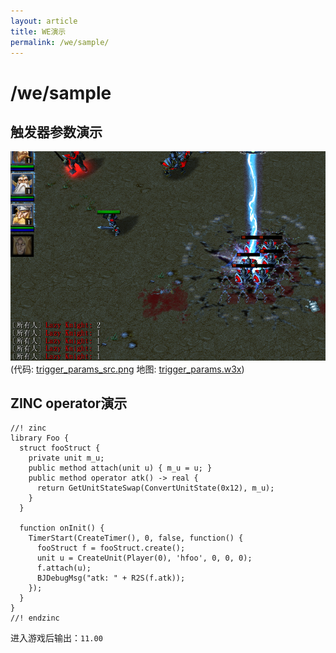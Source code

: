 ```yaml
---
layout: article
title: WE演示
permalink: /we/sample/
---
```


# /we/sample

## 触发器参数演示

![trigger_params](/assets/img/we/sample/trigger_params.png)  
(代码: [trigger_params_src.png](/assets/img/we/sample/trigger_params_src.png) 地图: [trigger_params.w3x](/assets/files/we/sample/trigger_params.w3x))

## ZINC operator演示

```jass
//! zinc
library Foo {
  struct fooStruct {
    private unit m_u;
    public method attach(unit u) { m_u = u; }
    public method operator atk() -> real {
      return GetUnitStateSwap(ConvertUnitState(0x12), m_u);
    }
  }

  function onInit() {
    TimerStart(CreateTimer(), 0, false, function() {
      fooStruct f = fooStruct.create();
      unit u = CreateUnit(Player(0), 'hfoo', 0, 0, 0);
      f.attach(u);
      BJDebugMsg("atk: " + R2S(f.atk));
    });
  }
}
//! endzinc
```

进入游戏后输出：`11.00`

